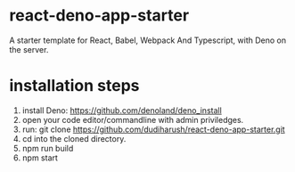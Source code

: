 # react-deno-app-starter
A starter template for React, Babel, Webpack And Typescript, with Deno on the server.

# installation steps

1. install Deno: https://github.com/denoland/deno_install
2. open your code editor/commandline with admin priviledges.
3. run: git clone https://github.com/dudiharush/react-deno-app-starter.git
4. cd into the cloned directory.
5. npm run build
6. npm start
